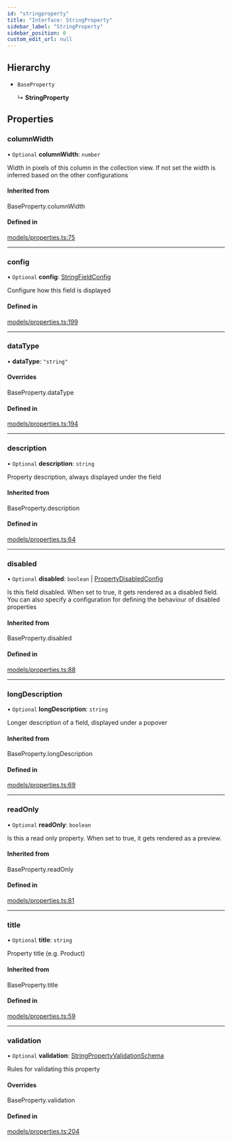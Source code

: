 ```yaml
---
id: "stringproperty"
title: "Interface: StringProperty"
sidebar_label: "StringProperty"
sidebar_position: 0
custom_edit_url: null
---
```


## Hierarchy

- `BaseProperty`

  ↳ **StringProperty**

## Properties

### columnWidth

• `Optional` **columnWidth**: `number`

Width in pixels of this column in the collection view. If not set
the width is inferred based on the other configurations

#### Inherited from

BaseProperty.columnWidth

#### Defined in

[models/properties.ts:75](https://github.com/Camberi/firecms/blob/b1328ad/src/models/properties.ts#L75)

___

### config

• `Optional` **config**: [StringFieldConfig](stringfieldconfig.md)

Configure how this field is displayed

#### Defined in

[models/properties.ts:199](https://github.com/Camberi/firecms/blob/b1328ad/src/models/properties.ts#L199)

___

### dataType

• **dataType**: ``"string"``

#### Overrides

BaseProperty.dataType

#### Defined in

[models/properties.ts:194](https://github.com/Camberi/firecms/blob/b1328ad/src/models/properties.ts#L194)

___

### description

• `Optional` **description**: `string`

Property description, always displayed under the field

#### Inherited from

BaseProperty.description

#### Defined in

[models/properties.ts:64](https://github.com/Camberi/firecms/blob/b1328ad/src/models/properties.ts#L64)

___

### disabled

• `Optional` **disabled**: `boolean` \| [PropertyDisabledConfig](../types/propertydisabledconfig.md)

Is this field disabled. When set to true, it gets rendered as a
disabled field. You can also specify a configuration for defining the
behaviour of disabled properties

#### Inherited from

BaseProperty.disabled

#### Defined in

[models/properties.ts:88](https://github.com/Camberi/firecms/blob/b1328ad/src/models/properties.ts#L88)

___

### longDescription

• `Optional` **longDescription**: `string`

Longer description of a field, displayed under a popover

#### Inherited from

BaseProperty.longDescription

#### Defined in

[models/properties.ts:69](https://github.com/Camberi/firecms/blob/b1328ad/src/models/properties.ts#L69)

___

### readOnly

• `Optional` **readOnly**: `boolean`

Is this a read only property. When set to true, it gets rendered as a
preview.

#### Inherited from

BaseProperty.readOnly

#### Defined in

[models/properties.ts:81](https://github.com/Camberi/firecms/blob/b1328ad/src/models/properties.ts#L81)

___

### title

• `Optional` **title**: `string`

Property title (e.g. Product)

#### Inherited from

BaseProperty.title

#### Defined in

[models/properties.ts:59](https://github.com/Camberi/firecms/blob/b1328ad/src/models/properties.ts#L59)

___

### validation

• `Optional` **validation**: [StringPropertyValidationSchema](stringpropertyvalidationschema.md)

Rules for validating this property

#### Overrides

BaseProperty.validation

#### Defined in

[models/properties.ts:204](https://github.com/Camberi/firecms/blob/b1328ad/src/models/properties.ts#L204)
